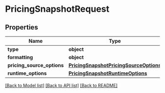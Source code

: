 # PricingSnapshotRequest

## Properties
Name | Type | Description | Notes
------------ | ------------- | ------------- | -------------
**type** | **object** |  | 
**formatting** | **object** |  | [optional] 
**pricing_source_options** | [**PricingSnapshotPricingSourceOptions**](PricingSnapshotPricingSourceOptions.md) |  | [optional] 
**runtime_options** | [**PricingSnapshotRuntimeOptions**](PricingSnapshotRuntimeOptions.md) |  | [optional] 

[[Back to Model list]](../README.md#documentation-for-models) [[Back to API list]](../README.md#documentation-for-api-endpoints) [[Back to README]](../README.md)


